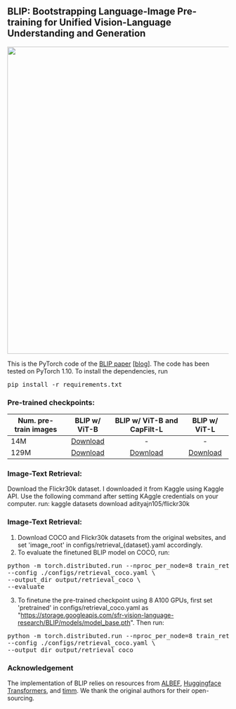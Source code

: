 ## BLIP: Bootstrapping Language-Image Pre-training for Unified Vision-Language Understanding and Generation



<img src="BLIP.gif" width="700">

This is the PyTorch code of the <a href="https://arxiv.org/abs/2201.12086">BLIP paper</a> [[blog](https://blog.salesforceairesearch.com/blip-bootstrapping-language-image-pretraining/)]. The code has been tested on PyTorch 1.10.
To install the dependencies, run <pre/>pip install -r requirements.txt</pre> 




### Pre-trained checkpoints:
Num. pre-train images | BLIP w/ ViT-B | BLIP w/ ViT-B and CapFilt-L | BLIP w/ ViT-L 
--- | :---: | :---: | :---: 
14M | <a href="https://storage.googleapis.com/sfr-vision-language-research/BLIP/models/model_base_14M.pth">Download</a>| - | -
129M | <a href="https://storage.googleapis.com/sfr-vision-language-research/BLIP/models/model_base.pth">Download</a>| <a href="https://storage.googleapis.com/sfr-vision-language-research/BLIP/models/model_base_capfilt_large.pth">Download</a> | <a href="https://storage.googleapis.com/sfr-vision-language-research/BLIP/models/model_large.pth">Download</a>

### Image-Text Retrieval:
Download the Flickr30k dataset. 
I downloaded it from Kaggle using Kaggle API. 
Use the following command after setting KAggle credentials on your computer.
run: kaggle datasets download adityajn105/flickr30k


### Image-Text Retrieval:
1. Download COCO and Flickr30k datasets from the original websites, and set 'image_root' in configs/retrieval_{dataset}.yaml accordingly.
2. To evaluate the finetuned BLIP model on COCO, run:
<pre>python -m torch.distributed.run --nproc_per_node=8 train_retrieval.py \
--config ./configs/retrieval_coco.yaml \
--output_dir output/retrieval_coco \
--evaluate</pre> 
3. To finetune the pre-trained checkpoint using 8 A100 GPUs, first set 'pretrained' in configs/retrieval_coco.yaml as "https://storage.googleapis.com/sfr-vision-language-research/BLIP/models/model_base.pth". Then run:
<pre>python -m torch.distributed.run --nproc_per_node=8 train_retrieval.py \
--config ./configs/retrieval_coco.yaml \
--output_dir output/retrieval_coco </pre> 


### Acknowledgement
The implementation of BLIP relies on resources from <a href="https://github.com/salesforce/ALBEF">ALBEF</a>, <a href="https://github.com/huggingface/transformers">Huggingface Transformers</a>, and <a href="https://github.com/rwightman/pytorch-image-models/tree/master/timm">timm</a>. We thank the original authors for their open-sourcing.
